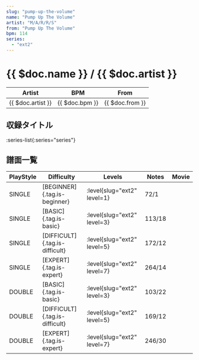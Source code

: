 ```yaml
---
slug: "pump-up-the-volume"
name: "Pump Up The Volume"
artist: "M/A/R/R/S"
from: "Pump Up The Volume"
bpm: 114
series:
  - "ext2"
---
```


# {{ $doc.name }} / {{ $doc.artist }}

|Artist|BPM|From|
|------|---|----|
|{{ $doc.artist }}|{{ $doc.bpm }}|{{ $doc.from }}|

## 収録タイトル

:series-list{:series="series"}

## 譜面一覧

|PlayStyle|Difficulty|Levels|Notes|Movie|
|---------|----------|------|-----|-----|
|SINGLE|[BEGINNER]{.tag.is-beginner}|<div class="field is-grouped is-grouped-multiline">:level{slug="ext2" level=1}</div>|72/1||
|SINGLE|[BASIC]{.tag.is-basic}|<div class="field is-grouped is-grouped-multiline">:level{slug="ext2" level=3}</div>|113/18||
|SINGLE|[DIFFICULT]{.tag.is-difficult}|<div class="field is-grouped is-grouped-multiline">:level{slug="ext2" level=5}</div>|172/12||
|SINGLE|[EXPERT]{.tag.is-expert}|<div class="field is-grouped is-grouped-multiline">:level{slug="ext2" level=7}</div>|264/14||
|DOUBLE|[BASIC]{.tag.is-basic}|<div class="field is-grouped is-grouped-multiline">:level{slug="ext2" level=3}</div>|103/22||
|DOUBLE|[DIFFICULT]{.tag.is-difficult}|<div class="field is-grouped is-grouped-multiline">:level{slug="ext2" level=5}</div>|169/12||
|DOUBLE|[EXPERT]{.tag.is-expert}|<div class="field is-grouped is-grouped-multiline">:level{slug="ext2" level=7}</div>|246/30||
